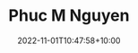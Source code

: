 ---
title: "Phuc M Nguyen"
date: 2022-11-01T10:47:58+10:00
image: "assets/img/team/team-RA-8-phuc-minh-nguyen-circ.png"
jobtitle: "RA"
collaboration: student
linkedinurl: "https://www.linkedin.com/"
url: "https://www.khoadoan.me/team"
areas: RL/LLM
promoted: true
faculty: false
research_assistant: true
urop_assistant: false
phd_student: false
weight: 8
current: true
---